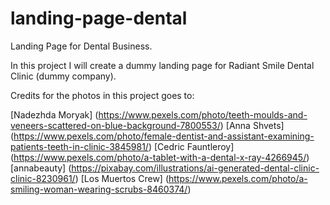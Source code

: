 # landing-page-dental
Landing Page for Dental Business.

In this project I will create a dummy landing page for Radiant Smile Dental Clinic (dummy company).



Credits for the photos in this project goes to:

[Nadezhda Moryak] (https://www.pexels.com/photo/teeth-moulds-and-veneers-scattered-on-blue-background-7800553/)
[Anna Shvets] (https://www.pexels.com/photo/female-dentist-and-assistant-examining-patients-teeth-in-clinic-3845981/)
[Cedric Fauntleroy] (https://www.pexels.com/photo/a-tablet-with-a-dental-x-ray-4266945/)
[annabeauty] (https://pixabay.com/illustrations/ai-generated-dental-clinic-clinic-8230961/)
[Los Muertos Crew] (https://www.pexels.com/photo/a-smiling-woman-wearing-scrubs-8460374/)